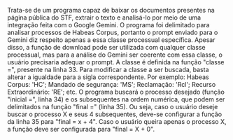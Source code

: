 Trata-se de um programa capaz de baixar os documentos presentes na página pública do STF, extrair o texto e analisá-lo por meio de uma integração feita com o Google Gemini.
O programa foi delimitado para analisar processos de Habeas Corpus, portanto o prompt enviado para o Gemini diz respeito apenas a essa classe processual específica. Apesar disso, a função de download pode ser utilizada com qualquer classe processual, mas para a análise do Gemini ser coerente com essa classe, o usuário precisaria adequar o prompt.
A classe é definida na função "classe =", presente na linha 33. Para modificar a classe a ser buscada, basta alterar a igualdade para a sigla correspondente. Por exemplo: Habeas Corpus: 'HC'; Mandado de segurança: 'MS'; Reclamação: 'Rcl'; Recurso Extraordinário: 'RE'; etc.
O programa buscará o processo desejado (função "inicial =", linha 34) e os subsequentes na ordem numérica, que podem ser delimitados na função "final =" (linha 35). Ou seja, caso o usuário deseje buscar o processo X e seus 4 subsequentes, deve-se configurar a função da linha 35 para "final = x + 4". Caso o usuário queira apenas o processo X, a função deve ser configurada para "final = X + 0".
